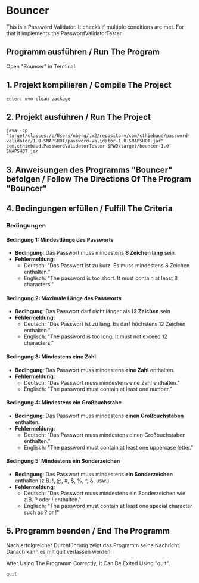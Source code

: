 # Bouncer
 
This is a Password Validator. It checks if multiple conditions are met. For that it implements the PasswordValidatorTester

## Programm ausführen / Run The Program

Open "Bouncer" in Terminal:

## 1. Projekt kompilieren / Compile The Project

```
enter: mvn clean package
```

## 2. Projekt ausführen / Run The Project
```
java -cp "target/classes:/c/Users/nberg/.m2/repository/com/cthiebaud/password-validator/1.0-SNAPSHOT/password-validator-1.0-SNAPSHOT.jar" com.cthiebaud.PasswordValidatorTester $PWD/target/bouncer-1.0-SNAPSHOT.jar
```

## 3. Anweisungen des Programms "Bouncer" befolgen / Follow The Directions Of The Program "Bouncer"


## 4. Bedingungen erfüllen / Fulfill The Criteria

### Bedingungen

#### Bedingung 1: Mindestlänge des Passworts
- **Bedingung**: Das Passwort muss mindestens **8 Zeichen lang** sein.
- **Fehlermeldung**: 
  - Deutsch: "Das Passwort ist zu kurz. Es muss mindestens 8 Zeichen enthalten."
  - Englisch: "The password is too short. It must contain at least 8 characters."

#### Bedingung 2: Maximale Länge des Passworts
- **Bedingung**: Das Passwort darf nicht länger als **12 Zeichen** sein.
- **Fehlermeldung**:
  - Deutsch: "Das Passwort ist zu lang. Es darf höchstens 12 Zeichen enthalten."
  - Englisch: "The password is too long. It must not exceed 12 characters."

#### Bedingung 3: Mindestens eine Zahl
- **Bedingung**: Das Passwort muss mindestens **eine Zahl** enthalten.
- **Fehlermeldung**:
  - Deutsch: "Das Passwort muss mindestens eine Zahl enthalten."
  - Englisch: "The password must contain at least one number."

#### Bedingung 4: Mindestens ein Großbuchstabe
- **Bedingung**: Das Passwort muss mindestens **einen Großbuchstaben** enthalten.
- **Fehlermeldung**:
  - Deutsch: "Das Passwort muss mindestens einen Großbuchstaben enthalten."
  - Englisch: "The password must contain at least one uppercase letter."

#### Bedingung 5: Mindestens ein Sonderzeichen
- **Bedingung**: Das Passwort muss mindestens **ein Sonderzeichen** enthalten (z.B. !, @, #, $, %, ^, &, usw.).
- **Fehlermeldung**:
  - Deutsch: "Das Passwort muss mindestens ein Sonderzeichen wie z.B. ? oder ! enthalten."
  - Englisch: "The password must contain at least one special character such as ? or !"

## 5. Programm beenden / End The Programm

Nach erfolgreicher Durchführung zeigt das Programm seine Nachricht. Danach kann es mit quit verlassen werden.

After Using The Programm Correctly, It Can Be Exited Using "quit".

```
quit
```